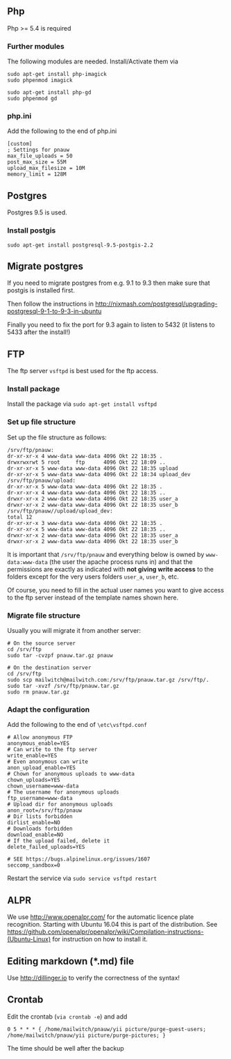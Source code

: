 ## Php ##
Php >= 5.4 is required
### Further modules ###
The following modules are needed. Install/Activate them via

```
sudo apt-get install php-imagick
sudo phpenmod imagick

sudo apt-get install php-gd
sudo phpenmod gd
```
### php.ini ###
Add the following to the end of php.ini
```
[custom]
; Settings for pnauw
max_file_uploads = 50
post_max_size = 55M
upload_max_filesize = 10M
memory_limit = 128M
```
## Postgres ##
Postgres 9.5 is used.
### Install postgis ###
``sudo apt-get install postgresql-9.5-postgis-2.2``
## Migrate postgres ##
If you need to migrate postgres from e.g. 9.1 to 9.3 then make sure that postgis is installed first.

Then follow the instructions in http://nixmash.com/postgresql/upgrading-postgresql-9-1-to-9-3-in-ubuntu

Finally you need to fix the port for 9.3 again to listen to 5432 (it listens to 5433 after the install!)
## FTP ##
The ftp server ``vsftpd`` is best used for the ftp access.
### Install package ###
Install the package via ``sudo apt-get install vsftpd``
### Set up file structure ###
Set up the file structure as follows:
```
/srv/ftp/pnauw:
dr-xr-xr-x 4 www-data www-data 4096 Okt 22 18:35 .
drwxrwxrwt 5 root     ftp      4096 Okt 22 18:09 ..
dr-xr-xr-x 5 www-data www-data 4096 Okt 22 18:35 upload
dr-xr-xr-x 5 www-data www-data 4096 Okt 22 18:34 upload_dev
/srv/ftp/pnauw/upload:
dr-xr-xr-x 5 www-data www-data 4096 Okt 22 18:35 .
dr-xr-xr-x 4 www-data www-data 4096 Okt 22 18:35 ..
drwxr-xr-x 2 www-data www-data 4096 Okt 22 18:35 user_a
drwxr-xr-x 2 www-data www-data 4096 Okt 22 18:35 user_b
/srv/ftp/pnauw//upload/upload_dev:
total 12
dr-xr-xr-x 3 www-data www-data 4096 Okt 22 18:35 .
dr-xr-xr-x 5 www-data www-data 4096 Okt 22 18:35 ..
drwxr-xr-x 2 www-data www-data 4096 Okt 22 18:35 user_a
drwxr-xr-x 2 www-data www-data 4096 Okt 22 18:35 user_b
```
It is important that ``/srv/ftp/pnauw`` and everything below is owned by ``www-data:www-data`` (the user the apache process runs in) 
and that the permissions are exactly as indicated with **not giving write access** to the folders except for the very 
users folders ``user_a``, ``user_b``, etc. 

Of course, you need to fill in the actual user names you want to give access to the ftp server instead of the template names shown here.
### Migrate file structure ###
Usually you will migrate it from another server:

```
# On the source server
cd /srv/ftp
sudo tar -cvzpf pnauw.tar.gz pnauw
```

```
# On the destination server
cd /srv/ftp
sudo scp mailwitch@mailwitch.com:/srv/ftp/pnauw.tar.gz /srv/ftp/.
sudo tar -xvzf /srv/ftp/pnauw.tar.gz
sudo rm pnauw.tar.gz
```

### Adapt the configuration ###
Add the following to the end of ``\etc\vsftpd.conf``

```
# Allow anonymous FTP
anonymous_enable=YES
# Can write to the ftp server
write_enable=YES
# Even anonymous can write
anon_upload_enable=YES
# Chown for anonymous uploads to www-data 
chown_uploads=YES
chown_username=www-data
# The username for anonymous uploads
ftp_username=www-data
# Upload dir for anonymous uploads 
anon_root=/srv/ftp/pnauw
# Dir lists forbidden
dirlist_enable=NO
# Downloads forbidden
download_enable=NO
# If the upload failed, delete it
delete_failed_uploads=YES

# SEE https://bugs.alpinelinux.org/issues/1607
seccomp_sandbox=0

```

Restart the service via ``sudo service vsftpd restart``

## ALPR ##
We use http://www.openalpr.com/ for the automatic licence plate recognition. Starting with Ubuntu 16.04 this is part of the distribution. See https://github.com/openalpr/openalpr/wiki/Compilation-instructions-(Ubuntu-Linux) for instruction on how to install it.
## Editing markdown (*.md) file ##
Use http://dillinger.io to verify the correctness of the syntax!
## Crontab ##
Edit the crontab (``via crontab -e``) and add
```
0 5 * * * { /home/mailwitch/pnauw/yii picture/purge-guest-users; /home/mailwitch/pnauw/yii picture/purge-pictures; }
```
The time should be well after the backup
